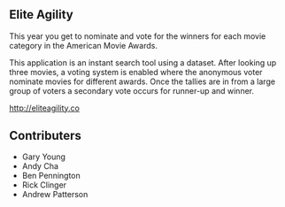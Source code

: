 # <h2>Elite Agility</h2>

This year you get to nominate and vote for the winners for each movie category in the American Movie Awards.

This application is an instant search tool using a dataset. After looking up three movies, a voting system is enabled where the anonymous voter nominate movies for different awards. Once the tallies are in from a large group of voters a secondary vote occurs for runner-up and winner.

<a href="http://eliteagility.co" target="_blank">http://eliteagility.co</a>


<h2>Contributers</h2>
<ul>
  <li>Gary Young</li>
  <li>Andy Cha</li>
  <li>Ben Pennington</li>
  <li>Rick Clinger</li>
  <li>Andrew Patterson</li>
</li>
